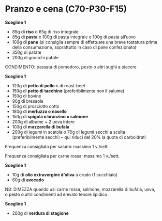 # Pranzo e cena (C70-P30-F15)

**Scegline 1**

- 85g di **riso** o 85g di riso integrale
- 85g di **pasta** o 100g di pasta integrale o 100g di pasta all’uovo
- 100g di **pane** (si consiglia sempre di effettuare una breve tostatura prima della consumazione, soprattutto
in caso di pane confezionato)
- 350g di patate
- 200g di gnocchi patate

CONDIMENTO: passata di pomodoro, pesto o altri sughi a piacere

**Scegline 1**

- 120g di **petto di pollo** o di roast-beef
- 150g di **petto di tacchino** (preferibilmente non il salume)
- 150g di bovino
- 90g di bresaola
- 150g di prosciutto cotto
- 180g di **merluzzo o nasello**
- 150g di **spigola o branzino o salmone**
- 200g di albume + 2 uova intere
- 100g di **mozzarella di bufala**
- 200g di legumi in scatola o 70g di legumi secchi a scelta (preferibilmente secchi) – qui riduci del 20% la quota di carboidrati

Frequenza consigliata per salumi: massimo 1 v./sett.

Frequenza consigliata per carne rossa: massimo 1 v./sett.

**Scegline 1**

- 10g di **olio extravergine d’oliva** a crudo (1 cucchiaio)
- 60g di **avocado**

NB: DIMEZZA quando usi carne rossa, salmone, mozzarella di bufala, uova, o pesto o altri condimenti ad elevato tenore lipidico

**Scegline 1**

- 200g di **verdura di stagione**
